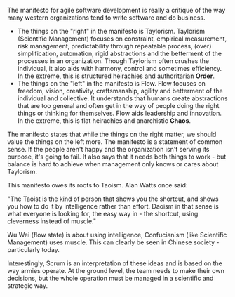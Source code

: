 The manifesto for agile software development is really a critique of the way many western organizations tend to write software and do business.

- The things on the "right" in the manifesto is Taylorism. Taylorism (Scientific Management) focuses on constraint, empirical measurement, risk management, predictability through repeatable process, (over) simplification, automation, rigid abstractions and the betterment of the processes in an organization. Though Taylorism often crushes the individual, it also aids with harmony, control and sometimes efficiency. In the extreme, this is structured heirachies and authoritarian **Order**.
- The things on the "left" in the manifesto is Flow. Flow focuses on freedom, vision, creativity, craftsmanship, agility and betterment of the individual and collective. It understands that humans create abstractions that are too general and often get in the way of people doing the right things or thinking for themselves. Flow aids leadership and innovation. In the extreme, this is flat heirachies and anarchistic **Chaos**.

The manifesto states that while the things on the right matter, we should value the things on the left more. The manifesto is a statement of common sense. If the people aren't happy and the organization isn't serving its purpose, it's going to fail. It also says that it needs both things to work - but balance is hard to achieve when management only knows or cares about Taylorism.

This manifesto owes its roots to Taoism. Alan Watts once said:

"The Taoist is the kind of person that shows you the shortcut, and shows you how to do it by intelligence rather than effort. Daoism in that sense is what everyone is looking for, the easy way in - the shortcut, using cleverness instead of muscle."

Wu Wei (flow state) is about using intelligence, Confucianism (like Scientific Management) uses muscle. This can clearly be seen in Chinese society - particularly today.

Interestingly, Scrum is an interpretation of these ideas and is based on the way armies operate. At the ground level, the team needs to make their own decisions, but the whole operation must be managed in a scientific and strategic way.